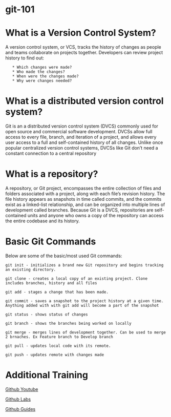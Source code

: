 # git-101

# What is a Version Control System?

A version control system, or VCS, tracks the history of changes as people and teams collaborate on projects together. Developers can review project history to find out:

 ``` 
    * Which changes were made?
    * Who made the changes?
    * When were the changes made?
    * Why were changes needed?
```

# What is a distributed version control system?

Git is an  a distributed version control system (DVCS) commonly used for open source and commercial software development. DVCSs allow full access to every file, branch, and iteration of a project, and allows every user access to a full and self-contained history of all changes. Unlike once popular centralized version control systems, DVCSs like Git don’t need a constant connection to a central repository

# What is a repository?

A repository, or Git project, encompasses the entire collection of files and folders associated with a project, along with each file’s revision history. The file history appears as snapshots in time called commits, and the commits exist as a linked-list relationship, and can be organized into multiple lines of development called branches. Because Git is a DVCS, repositories are self-contained units and anyone who owns a copy of the repository can access the entire codebase and its history.

# Basic Git Commands

Below are some of the basic/most used Git commands:
```
git init - initializes a brand new Git repository and begins tracking an existing directory.

git clone - creates a local copy of an existing project. Clone includes branches, history and all files

git add - stages a change that has been made.

git commit - saves a snapshot to the project history at a given time. Anything added with with git add will become a part of the snapshot

git status - shows status of changes

git branch - shows the branches being worked on locally

git merge - merges lines of development together. Can be used to merge 2 brnaches. Ex Feature branch to Develop branch

git pull - updates local code with its remote.

git push - updates remote with changes made
```

# Additional Training 

[Github Youtube](https://www.youtube.com/githubguides)

[Github Labs](https://lab.github.com/)

[Github Guides](https://guides.github.com/)